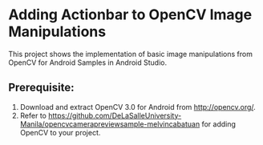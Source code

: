 # Adding Actionbar to OpenCV Image Manipulations

This project shows the implementation of basic image manipulations from OpenCV for Android Samples in Android Studio.

## Prerequisite:

1. Download and extract OpenCV 3.0 for Android from http://opencv.org/.
2. Refer to https://github.com/DeLaSalleUniversity-Manila/opencvcamerapreviewsample-melvincabatuan for adding OpenCV to your project.
